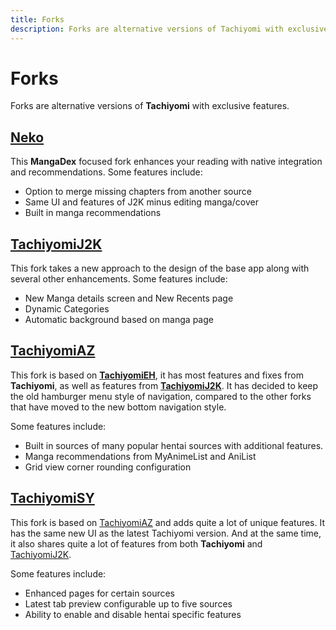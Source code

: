 ```yaml
---
title: Forks
description: Forks are alternative versions of Tachiyomi with exclusive features.
---
```


# Forks
Forks are alternative versions of **Tachiyomi** with exclusive features.

## [Neko](neko)

This **MangaDex** focused fork enhances your reading with native integration and recommendations.
Some features include:
* Option to merge missing chapters from another source
* Same UI and features of J2K minus editing manga/cover
* Built in manga recommendations

## [TachiyomiJ2K](tachiyomij2k)

This fork takes a new approach to the design of the base app along with several other enhancements.
Some features include:
* New Manga details screen and New Recents page
* Dynamic Categories
* Automatic background based on manga page

## [TachiyomiAZ](tachiyomiaz)


This fork is based on **[TachiyomiEH](https://github.com/NerdNumber9/TachiyomiEH)**, it has most features and fixes from **Tachiyomi**, as well as features from **[TachiyomiJ2K](tachiyomij2k)**.
It has decided to keep the old hamburger menu style of navigation, compared to the other forks that have moved to the new bottom navigation style.

Some features include:
* Built in sources of many popular hentai sources with additional features.
* Manga recommendations from MyAnimeList and AniList
* Grid view corner rounding configuration

## [TachiyomiSY](tachiyomisy)


This fork is based on [TachiyomiAZ](tachiyomiaz) and adds quite a lot of unique features.
It has the same new UI as the latest Tachiyomi version.
And at the same time, it also shares quite a lot of features from both **Tachiyomi** and [TachiyomiJ2K](tachiyomij2k).

Some features include:
* Enhanced pages for certain sources
* Latest tab preview configurable up to five sources
* Ability to enable and disable hentai specific features
